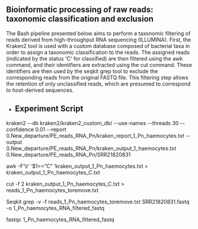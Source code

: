 ## Bioinformatic processing of raw reads: taxonomic classification and exclusion

The Bash pipeline presented below aims to perform a taxonomic filtering of reads derived from high-throughput RNA sequencing (ILLUMINA). First, the Kraken2 tool is used with a custom database composed of bacterial taxa in order to assign a taxonomic classification to the reads. The assigned reads (indicated by the status 'C' for classified) are then filtered using the awk command, and their identifiers are extracted using the cut command. These identifiers are then used by the seqkit grep tool to exclude the corresponding reads from the original FASTQ file. This filtering step allows the retention of only unclassified reads, which are presumed to correspond to host-derived sequences.
* Experiment Script
  --
kraken2 --db kraken2/kraken2_custom_db/ --use-names --threads 30 --confidence 0.01 --report 0.New_departure/PE_reads_RNA_Pn/kraken_report_1_Pn_haemocytes.txt --output 0.New_departure/PE_reads_RNA_Pn/kraken_output_1_haemocytes.txt 0.New_departure/PE_reads_RNA_Pn/SRR21820831

awk -F’\t’ ‘$1==”C” ‘kraken_output_1_Pn_haemocytes.txt > kraken_output_1_Pn_haemocytes_C.txt

cut -f 2 kraken_output_1_Pn_haemocytes_C.txt > reads_1_Pn_haemocytes_toremove.txt

Seqkit grep -v -f reads_1_Pn_haemocytes_toremove.txt SRR21820831.fastq -o 1_Pn_haemocytes_RNA_filtered_fastq

fastqc 1_Pn_haemocytes_RNA_filtered_fastq

